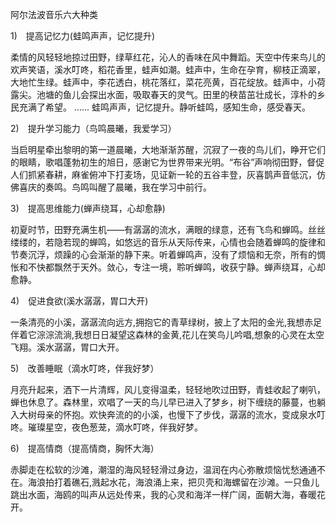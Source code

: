 阿尔法波音乐六大种类

1)　提高记忆力(蛙鸣声声，记忆提升)

柔情的风轻轻地掠过田野，绿草红花，沁人的香味在风中舞蹈。天空中传来鸟儿的欢声笑语，溪水叮咚，稻花香里，蛙声如潮。蛙声中，生命在孕育，柳枝正滴翠，大地忙生绿。蛙声中，李花透白，桃花落红，菜花亮黄，百花绽放。蛙声中，小荷露尖。池塘的鱼儿会探出水面，吸取春天的灵气。田里的秧苗茁壮成长，淳朴的乡民充满了希望。 ...... 蛙鸣声声，记忆提升。静听蛙鸣，感知生命，感受春天。

2)　提升学习能力（鸟鸣晨曦，我爱学习）

当启明星牵出黎明的第一道晨曦，大地渐渐苏醒，沉寂了一夜的鸟儿们，睁开它们的眼睛，歌唱蓬勃初生的旭日，感谢它为世界带来光明。“布谷”声响彻田野，督促人们抓紧春耕，麻雀俯冲下打麦场，见证新一轮的五谷丰登，灰喜鹊声音低沉，仿佛喜庆的奏鸣。鸟鸣叫醒了晨曦，我在学习中前行。

3)　提高思维能力(蝉声绕耳，心却愈静)

初夏时节，田野充满生机——有潺潺的流水，满眼的绿意，还有飞鸟和蝉鸣。丝丝缕缕的，若隐若现的蝉鸣，如悠远的音乐从天际传来，心情也会随着蝉鸣的旋律和节奏沉浮，烦躁的心会渐渐的静下来。听着蝉鸣声，没有了烦恼和无奈，所有的惆怅和不快都飘然于天外。敛心，专注一境，聆听蝉鸣，收获宁静。蝉声绕耳，心却愈静。

4)　促进食欲(溪水潺潺，胃口大开)

一条清亮的小溪，潺潺流向远方,拥抱它的青草绿树，披上了太阳的金光,我想赤足伴着它淙淙流淌,我想日日凝望这森林的金黄,花儿在笑鸟儿吟唱,想象的心灵在太空飞翔。溪水潺潺，胃口大开。

5)　改善睡眠（滴水叮咚，伴我好梦）

月亮升起来，洒下一片清辉，风儿变得温柔，轻轻地吹过田野，青蛙收起了喇叭，蝉也休息了。森林里，欢唱了一天的鸟儿早已进入了梦乡，树下缠绕的藤蔓，也躺入大树母亲的怀抱。欢快奔流的的小溪，也慢下了步伐，潺潺的流水，变成泉水叮咚。璀璨星空，夜色葱茏，滴水叮咚，伴我好梦。

6)　提高情商（提高情商，胸怀大海）

赤脚走在松软的沙滩，潮湿的海风轻轻滑过身边，温润在内心弥散烦恼忧愁通通不在。海浪拍打着礁石,溅起水花，海浪涌上来，把贝壳和海螺留在沙滩。一只鱼儿跳出水面，海鸥的叫声从远处传来，我的心灵和海洋一样广阔，面朝大海，春暖花开。